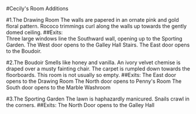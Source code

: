 #Cecily's Room Additions

#1.The Drawing Room
The walls are papered in an ornate pink and gold floral pattern. 
Rococo trimmings curl along the walls up towards the gently domed ceiling.
##Exits:  
Three large windows line the Southward wall, opening up to the Sporting Garden.
The West door opens to the Galley Hall Stairs.
The East door opens to the Boudoir. 

#2.The Boudoir
Smells like honey and vanilla. An ivory velvet chemise is draped over a musty fainting chair.
The carpet is rumpled down towards the floorboards. This room is not usually so empty. 
##Exits:
The East door opens to the Drawing Room
The North door opens to Penny's Room
The South door opens to the Marble Washroom

#3.The Sporting Garden
The lawn is haphazardly manicured. Snails crawl in the corners.
##Exits:
The North Door opens to the Galley Hall


